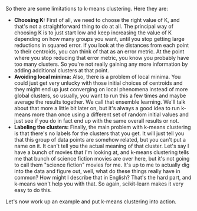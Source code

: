 So there are some limitations to k-means clustering. Here they are:

- **Choosing K:** First of all, we need to choose the right value of K, and that's not a straightforward thing to do at all. The principal way of choosing K is to just start low and keep increasing the value of K depending on how many groups you want, until you stop getting large reductions in squared error. If you look at the distances from each point to their centroids, you can think of that as an error metric. At the point where you stop reducing that error metric, you know you probably have too many clusters. So you're not really gaining any more information by adding additional clusters at that point.
- **Avoiding local minima:** Also, there is a problem of local minima. You could just get very unlucky with those initial choices of centroids and they might end up just converging on local phenomena instead of more global clusters, so usually, you want to run this a few times and maybe average the results together. We call that ensemble learning. We'll talk about that more a little bit later on, but it's always a good idea to run k-means more than once using a different set of random initial values and just see if you do in fact end up with the same overall results or not.
- **Labeling the clusters:** Finally, the main problem with k-means clustering is that there's no labels for the clusters that you get. It will just tell you that this group of data points are somehow related, but you can't put a name on it. It can't tell you the actual meaning of that cluster. Let's say I have a bunch of movies that I'm looking at, and k-means clustering tells me that bunch of science fiction movies are over here, but it's not going to call them "science fiction" movies for me. It's up to me to actually dig into the data and figure out, well, what do these things really have in common? How might I describe that in English? That's the hard part, and k-means won't help you with that. So again, scikit-learn makes it very easy to do this.

Let's now work up an example and put k-means clustering into action.

